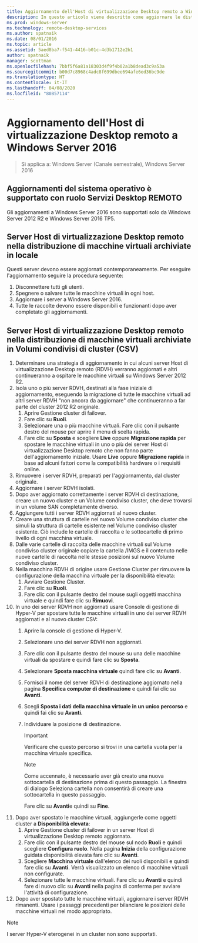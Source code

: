 ```yaml
---
title: Aggiornamento dell'Host di virtualizzazione Desktop remoto a Windows Server 2016
description: In questo articolo viene descritto come aggiornare le distribuzioni di Servizi Desktop remoto esistente a Windows Server 2016.
ms.prod: windows-server
ms.technology: remote-desktop-services
ms.author: spatnaik
ms.date: 08/01/2016
ms.topic: article
ms.assetid: 5aed8ba7-f541-4416-b01c-4d3b1712e2b1
author: spatnaik
manager: scottman
ms.openlocfilehash: 7bbf5f6a81a18303d4f9f4b02a1b8dead3c9a53a
ms.sourcegitcommit: b00d7c8968c4adc8f699dbee694afe6ed36bc9de
ms.translationtype: HT
ms.contentlocale: it-IT
ms.lasthandoff: 04/08/2020
ms.locfileid: "80857114"
---
```

# <a name="upgrading-your-remote-desktop-virtualization-host-to-windows-server-2016"></a>Aggiornamento dell'Host di virtualizzazione Desktop remoto a Windows Server 2016

>Si applica a: Windows Server (Canale semestrale), Windows Server 2016

## <a name="supported-os-upgrades-with-rds-role-installed"></a>Aggiornamenti del sistema operativo è supportato con ruolo Servizi Desktop REMOTO
Gli aggiornamenti a Windows Server 2016 sono supportati solo da Windows Server 2012 R2 e Windows Server 2016 TP5.

## <a name="rd-virtualization-host-servers-in-the-deployment-where-vms-are-stored-locally"></a>Server Host di virtualizzazione Desktop remoto nella distribuzione di macchine virtuali archiviate in locale
Questi server devono essere aggiornati contemporaneamente. Per eseguire l'aggiornamento seguire la procedura seguente:

1. Disconnettere tutti gli utenti.
1. Spegnere o salvare tutte le macchine virtuali in ogni host. 
1. Aggiornare i server a Windows Server 2016. 
1. Tutte le raccolte devono essere disponibili e funzionanti dopo aver completato gli aggiornamenti.      

## <a name="rd-virtualization-host-servers-in-the-deployment-where-vms-are-stored-in-cluster-shared-volumes-csv"></a>Server Host di virtualizzazione Desktop remoto nella distribuzione di macchine virtuali archiviate in Volumi condivisi di cluster (CSV) 

1. Determinare una strategia di aggiornamento in cui alcuni server Host di virtualizzazione Desktop remoto (RDVH) verranno aggiornati e altri continueranno a ospitare le macchine virtuali su Windows Server 2012 R2.  
2. Isola uno o più server RDVH, destinati alla fase iniziale di aggiornamento, eseguendo la migrazione di tutte le macchine virtuali ad altri server RDVH "non ancora da aggiornare" che continueranno a far parte del cluster 2012 R2 originale.
    1. Aprire Gestione cluster di failover. 
    1. Fare clic su **Ruoli**. 
    1. Selezionare una o più macchine virtuali. Fare clic con il pulsante destro del mouse per aprire il menu di scelta rapida. 
    1. Fare clic su **Sposta** e scegliere **Live** oppure **Migrazione rapida** per spostare le macchine virtuali in uno o più dei server Host di virtualizzazione Desktop remoto che non fanno parte dell'aggiornamento iniziale. Usare **Live** oppure **Migrazione rapida** in base ad alcuni fattori come la compatibilità hardware o i requisiti online. 
3. Rimuovere i server RDVH, preparati per l'aggiornamento, dal cluster originale. 
4. Aggiornare i server RDVH isolati. 
5. Dopo aver aggiornato correttamente i server RDVH di destinazione, creare un nuovo cluster e un Volume condiviso cluster, che deve trovarsi in un volume SAN completamente diverso.
6. Aggiungere tutti i server RDVH aggiornati al nuovo cluster. 
7. Creare una struttura di cartelle nel nuovo Volume condiviso cluster che simuli la struttura di cartelle esistente nel Volume condiviso cluster esistente. Ciò include le cartelle di raccolta e le sottocartelle di primo livello di ogni macchina virtuale. 
8. Dalle varie cartelle di raccolta delle macchine virtuali sul Volume condiviso cluster originale copiare la cartella /IMGS e il contenuto nelle nuove cartelle di raccolta nelle stesse posizioni sul nuovo Volume condiviso cluster. 
9. Nella macchina RDVH di origine usare Gestione Cluster per rimuovere la configurazione della macchina virtuale per la disponibilità elevata:
    1. Avviare Gestione Cluster. 
    1. Fare clic su **Ruoli**. 
    1. Fare clic con il pulsante destro del mouse sugli oggetti macchina virtuale e quindi fare clic su **Rimuovi**. 
10. In uno dei server RDVH non aggiornati usare Console di gestione di Hyper-V per spostare tutte le macchine virtuali in uno dei server RDVH aggiornati e al nuovo cluster CSV:
    1. Aprire la console di gestione di Hyper-V. 
    2. Selezionare uno dei server RDVH non aggiornati. 
    3. Fare clic con il pulsante destro del mouse su una delle macchine virtuali da spostare e quindi fare clic su **Sposta**. 
    4. Selezionare **Sposta macchina virtuale** quindi fare clic su **Avanti**. 
    5. Fornisci il nome del server RDVH di destinazione aggiornato nella pagina **Specifica computer di destinazione** e quindi fai clic su **Avanti**. 
    6. Scegli **Sposta i dati della macchina virtuale in un unico percorso** e quindi fai clic su **Avanti**. 
    7. Individuare la posizione di destinazione. 
       > [!IMPORTANT]
       > Verificare che questo percorso si trovi in una cartella vuota per la macchina virtuale specifica. 

       > [!NOTE]
       > Come accennato, è necessario aver già creato una nuova sottocartella di destinazione prima di questo passaggio. La finestra di dialogo Seleziona cartella non consentirà di creare una sottocartella in questo passaggio. 
    
       Fare clic su **Avanti**e quindi su **Fine**. 
11. Dopo aver spostato le macchine virtuali, aggiungerle come oggetti cluster a **Disponibilità elevata**:
     1. Aprire Gestione cluster di failover in un server Host di virtualizzazione Desktop remoto aggiornato. 
     1. Fare clic con il pulsante destro del mouse sul nodo **Ruoli** e quindi scegliere **Configura ruolo**. Nella pagina **Inizia** della configurazione guidata disponibilità elevata fare clic su **Avanti**. 
     1. Scegliere **Macchina virtuale** dall'elenco dei ruoli disponibili e quindi fare clic su **Avanti**. Verrà visualizzato un elenco di macchine virtuali non configurate. 
     1. Selezionare tutte le macchine virtuali. Fare clic su **Avanti** e quindi fare di nuovo clic su **Avanti** nella pagina di conferma per avviare l'attività di configurazione.  
12. Dopo aver spostato tutte le macchine virtuali, aggiornare i server RDVH rimanenti. Usare i passaggi precedenti per bilanciare le posizioni delle macchine virtuali nel modo appropriato.

> [!NOTE]  
> I server Hyper-V eterogenei in un cluster non sono supportati. 
